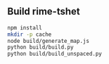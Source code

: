 ## Build rime-tshet

```sh
npm install
mkdir -p cache
node build/generate_map.js
python build/build.py
python build/build_unspaced.py
```
